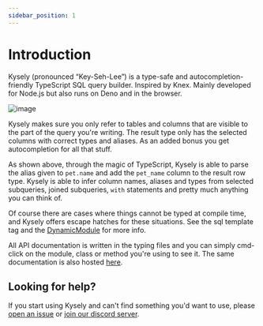 ```yaml
---
sidebar_position: 1
---
```


# Introduction

Kysely (pronounced “Key-Seh-Lee”) is a type-safe and autocompletion-friendly TypeScript SQL query builder. Inspired by Knex. Mainly developed for Node.js but also runs on Deno and in the browser.

![image](https://github.com/koskimas/kysely/raw/master/assets/demo.gif)

Kysely makes sure you only refer to tables and columns that are visible to the part of the query you're writing. The result type only has the selected columns with correct types and aliases. As an added bonus you get autocompletion for all that stuff.

As shown above, through the magic of TypeScript, Kysely is able to parse the alias given to `pet.name` and add the `pet_name` column to the result row type. Kysely is able to infer column names, aliases and types from selected subqueries, joined subqueries, `with` statements and pretty much anything you can think of.

Of course there are cases where things cannot be typed at compile time, and Kysely offers escape hatches for these situations. See the sql template tag and the [DynamicModule](https://koskimas.github.io/kysely/classes/DynamicModule.html) for more info.

All API documentation is written in the typing files and you can simply cmd-click on the module, class or method you're using to see it. The same documentation is also hosted [here](https://koskimas.github.io/kysely).

## Looking for help?

If you start using Kysely and can't find something you'd want to use, please [open an issue](https://github.com/koskimas/kysely/issues) or [join our discord server](https://discord.gg/xyBJ3GwvAm).
